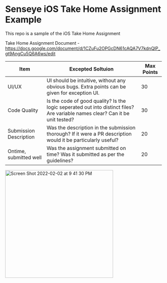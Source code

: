 # Senseye iOS Take Home Assignment Example

This repo is a sample of the iOS Take Home Assignment 

Take Home Assignment Document - https://docs.google.com/document/d/1CZuFu2OPGcDN61cAQA7V7kdnQlP_gt9AngCu5Q6A6ws/edit

Item | Excepted Soltuion | Max Points 
--- | --- | --- 
UI/UX | UI should be intuitive, without any obvious bugs. Extra points can be given for exception UI. | 30 
Code Quality | Is the code of good quality? Is the logic seperated out into distinct files? Are variable names clear? Can it be unit tested? | 30
Submission Description | Was the description in the submission thorough? If it were a PR description would it be particularly useful? | 20
Ontime, submitted well | Was the assignment submitted on time? Was it submitted as per the guidelines? | 20


<img width="347" alt="Screen Shot 2022-02-02 at 9 41 30 PM" src="https://user-images.githubusercontent.com/5391849/152287741-3677cf20-91c1-4dbb-8db6-f2be7f30560f.png">
